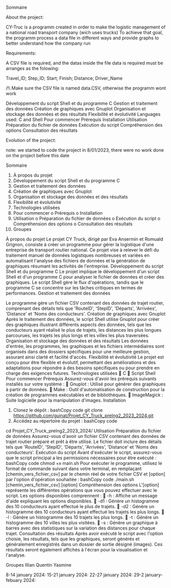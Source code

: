 Sommaire

About the project:

CY-Truc is a programm created in order to make the logistic management of a national road transport company (wich uses trucks)
To achieve that goal, the programm process a data file in different ways and provide graphs to better understand how the company run






Requirements:

A CSV file is required, and the datas inside the file data is required must be arranges as the folowing:

Travel_ID; Step_ID; Start; Finish; Distance; Driver_Name

/!\ Make sure the CSV file is named data.CSV, otherwise the programm wont work

Développement du script Shell et du programme C
Gestion et traitement des données
Création de graphiques avec Gnuplot
Organisation et stockage des données et des résultats
Flexibilité et évolutivité
Languages used:
C and Shell
Pour commencer Prérequis Installation 
Utilisation Préparation du fichier de données Exécution du script Compréhension des options Consultation des résultats


Evolution of the project:

note: we started to code the project in 8/01/2023, there were no work done on the project before this date

Sommaire
1. À propos du projet
2. Développement du script Shell et du programme C
3. Gestion et traitement des données
4. Création de graphiques avec Gnuplot
5. Organisation et stockage des données et des résultats
6. Flexibilité et évolutivité
7. Technologies utilisées
8. Pour commencer
o Prérequis
o Installation
9. Utilisation
o Préparation du fichier de données
o Exécution du script
o Compréhension des options
o Consultation des résultats
10. Groupes

À propos du projet
Le projet CY Truck, dirigé par Eva Ansermin et Romuald Grignon, consiste à créer
un programme pour gérer la logistique d&#39;une entreprise de transport routier national.
Ce projet vise à relever le défi du traitement manuel de données logistiques
nombreuses et variées en automatisant l&#39;analyse des fichiers de données et la
génération de graphiques résumant les activités de l&#39;entreprise.
Développement du script Shell et du programme C
Le projet implique le développement d&#39;un script Shell et d&#39;un programme C pour
analyser le fichier de données et créer des graphiques. Le script Shell gère le flux
d&#39;opérations, tandis que le programme C se concentre sur les tâches critiques en
termes de performances.
Gestion et traitement des données

Le programme gère un fichier CSV contenant des données de trajet routier,
comprenant des détails tels que &#39;RouteID&#39;, &#39;StepID&#39;, &#39;Départs&#39;, &#39;Arrivées&#39;, &#39;Distance&#39; et
&#39;Noms des conducteurs&#39;.
Création de graphiques avec Gnuplot
Après le traitement des données, le script Shell utilise Gnuplot pour créer des
graphiques illustrant différents aspects des données, tels que les conducteurs ayant
réalisé le plus de trajets, les distances les plus longues parcourues, les trajets les
plus longs et les villes les plus traversées.
Organisation et stockage des données et des résultats
Les données d&#39;entrée, les programmes, les graphiques et les fichiers intermédiaires
sont organisés dans des dossiers spécifiques pour une meilleure gestion, assurant
ainsi clarté et facilité d&#39;accès.
Flexibilité et évolutivité
Le projet est conçu pour être flexible et évolutif, permettant des améliorations et des
adaptations pour répondre à des besoins spécifiques ou pour prendre en charge des
exigences futures.
Technologies utilisées
 C
 Script Shell
Pour commencer
Prérequis
Assurez-vous d&#39;avoir les prérequis suivants installés sur votre système :
 Gnuplot : Utilisé pour générer des graphiques à partir de données.
 Make : Outil d&#39;automatisation de construction pour la création de programmes
exécutables et de bibliothèques.
 ImageMagick : Suite logicielle pour la manipulation d&#39;images.
Installation
1. Clonez le dépôt :
bashCopy code
git clone https://github.com/guinat/Projet_CY_Truck_preIng2_2023_2024.git
2. Accédez au répertoire du projet :
bashCopy code

cd Projet_CY_Truck_preIng2_2023_2024/
Utilisation
Préparation du fichier de données
Assurez-vous d&#39;avoir un fichier CSV contenant des données de trajet routier préparé
et prêt à être utilisé. Le fichier doit inclure des détails tels que &#39;RouteID&#39;, &#39;StepID&#39;,
&#39;Départs&#39;, &#39;Arrivées&#39;, &#39;Distance&#39; et &#39;Noms des conducteurs&#39;.
Exécution du script
Avant d&#39;exécuter le script, assurez-vous que le script principal a les permissions
nécessaires pour être exécuté :
bashCopy code
chmod +x main.sh
Pour exécuter le programme, utilisez le format de commande suivant dans votre
terminal, en remplaçant [chemin_vers_fichier_csv] par le chemin réel de votre
fichier CSV et [option] par l&#39;option d&#39;opération souhaitée :
bashCopy code
./main.sh [chemin_vers_fichier_csv] [option]
Compréhension des options
L&#39;[option] représente les différentes opérations que vous pouvez effectuer avec le
script. Les options disponibles comprennent :
 -h : Affiche un message d&#39;aide expliquant les options disponibles.
 -d1 : Génère un histogramme des 10 conducteurs ayant effectué le plus de
trajets.
 -d2 : Génère un histogramme des 10 conducteurs ayant effectué les trajets
les plus longs.
 -l : Génère un histogramme des 10 trajets les plus longs.
 -t : Génère un histogramme des 10 villes les plus visitées.
 -s : Génère un graphique à barres avec des statistiques sur la variation des
distances pour chaque trajet.
Consultation des résultats
Après avoir exécuté le script avec l&#39;option choisie, les résultats, tels que les
graphiques, seront générés et généralement enregistrés dans un dossier de sortie
désigné (images). Ces résultats seront également affichés à l&#39;écran pour la
visualisation et l&#39;analyse.

Groupes
Illian
Quentin
Yasmine

8-14 january 2024:
15-21 january 2024:
22-27 january 2024:
29-2 january-febuary 2024:
